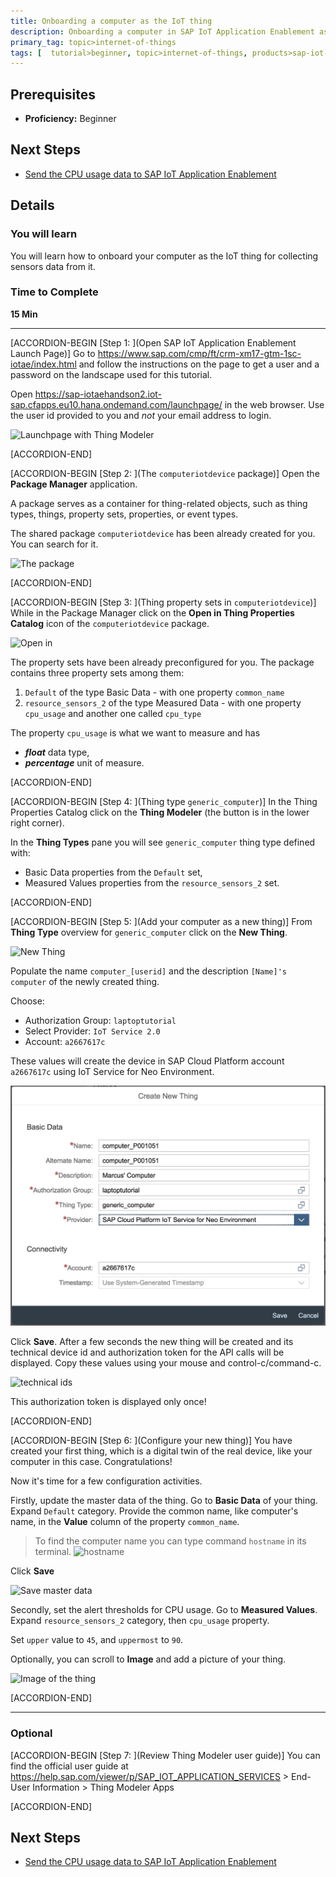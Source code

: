 ```yaml
---
title: Onboarding a computer as the IoT thing
description: Onboarding a computer in SAP IoT Application Enablement as the thing
primary_tag: topic>internet-of-things
tags: [  tutorial>beginner, topic>internet-of-things, products>sap-iot-application-enablement, products>sap-cloud-platform ]
---
```


## Prerequisites  
 - **Proficiency:** Beginner

## Next Steps
 - [Send the CPU usage data to SAP IoT Application Enablement](https://www.sap.com/developer/tutorials/iotae-comp-sendpy0.html)

## Details
### You will learn  
You will learn how to onboard your computer as the IoT thing for collecting sensors data from it.

### Time to Complete
**15 Min**

---

[ACCORDION-BEGIN [Step 1: ](Open SAP IoT Application Enablement Launch Page)]
Go to <https://www.sap.com/cmp/ft/crm-xm17-gtm-1sc-iotae/index.html> and follow the instructions on the page to get a user and a password on the landscape used for this tutorial.

Open <https://sap-iotaehandson2.iot-sap.cfapps.eu10.hana.ondemand.com/launchpage/> in the web browser. Use the user id provided to you and _not_ your email address to login.

![Launchpage with Thing Modeler](iotaecomptm0010.jpg)


[ACCORDION-END]

[ACCORDION-BEGIN [Step 2: ](The `computeriotdevice` package)]
Open the **Package Manager** application.

A package serves as a container for thing-related objects, such as thing types, things, property sets, properties, or event types.

The shared package `computeriotdevice` has been already created for you. You can search for it.

![The package](iotaecomptm0020.jpg)


[ACCORDION-END]


[ACCORDION-BEGIN [Step 3: ](Thing property sets in `computeriotdevice`)]
While in the Package Manager click on the **Open in Thing Properties Catalog** icon of the `computeriotdevice` package.

![Open in ](iotaecomptm0030.jpg)

The property sets have been already preconfigured for you. The package contains three property sets among them:
 1. `Default` of the type Basic Data - with one property `common_name`
 2. `resource_sensors_2` of the type Measured Data - with one property `cpu_usage` and another one called `cpu_type`

The property `cpu_usage` is what we want to measure and has
 - ___float___ data type,
 - ___percentage___ unit of measure.


[ACCORDION-END]

[ACCORDION-BEGIN [Step 4: ](Thing type `generic_computer`)]
In the Thing Properties Catalog click on the **Thing Modeler** (the button is in the lower right corner).

In the **Thing Types** pane you will see `generic_computer` thing type defined with:
 - Basic Data properties from the `Default` set,
 - Measured Values properties from the `resource_sensors_2` set.


[ACCORDION-END]

[ACCORDION-BEGIN [Step 5: ](Add your computer as a new thing)]
From **Thing Type** overview for `generic_computer` click on the **New Thing**.

![New Thing](iotaecomptm0060.jpg)

Populate the name `computer_[userid]` and the description `[Name]'s computer` of the newly created thing.

Choose:
 - Authorization Group: `laptoptutorial`
 - Select Provider: `IoT Service 2.0`
 - Account: `a2667617c`

These values will create the device in SAP Cloud Platform account `a2667617c` using IoT Service for Neo Environment.

![Definition](iotaecomptm0080.jpg)

Click **Save**. After a few seconds the new thing will be created and its technical device id and authorization token for the API calls will be displayed. Copy these values using your mouse and control-c/command-c.

![technical ids](iotaecomptm0090.jpg)

This authorization token is displayed only once!




[ACCORDION-END]

[ACCORDION-BEGIN [Step 6: ](Configure your new thing)]
You have created your first thing, which is a digital twin of the real device, like your computer in this case. Congratulations!

Now it's time for a few configuration activities.

Firstly, update the master data of the thing. Go to **Basic Data** of your thing. Expand `Default` category. Provide the common name, like computer's name, in the **Value** column of the property `common_name`.

>To find the computer name you can type command `hostname` in its terminal.
>![hostname](iotaecomptm0110.jpg)


Click **Save**

![Save master data](iotaecomptm0100.jpg)

Secondly, set the alert thresholds for CPU usage. Go to **Measured Values**. Expand `resource_sensors_2` category, then `cpu_usage` property.

Set `upper` value to `45`, and `uppermost` to `90`.

Optionally, you can scroll to **Image** and add a picture of your thing.

![Image of the thing](iotaecomptm0120.jpg)


[ACCORDION-END]

---

### Optional


[ACCORDION-BEGIN [Step 7: ](Review Thing Modeler user guide)]
You can find the official user guide at https://help.sap.com/viewer/p/SAP_IOT_APPLICATION_SERVICES > End-User Information > Thing Modeler Apps


[ACCORDION-END]


## Next Steps
 - [Send the CPU usage data to SAP IoT Application Enablement](https://www.sap.com/developer/tutorials/iotae-comp-sendpy0.html)

